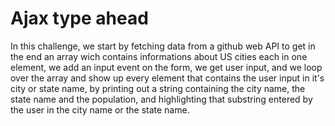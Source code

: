 # Ajax type ahead
In this challenge, we start by fetching data from a github web API to get in the end an array wich contains informations about US cities each in one element, we add an input event on the form, we get user input, and we loop over the array and show up every element that contains the user input in it's city or state name, by printing out a string containing the city name, the state name and the population, and highlighting that substring entered by the user in the city name or the state name.

